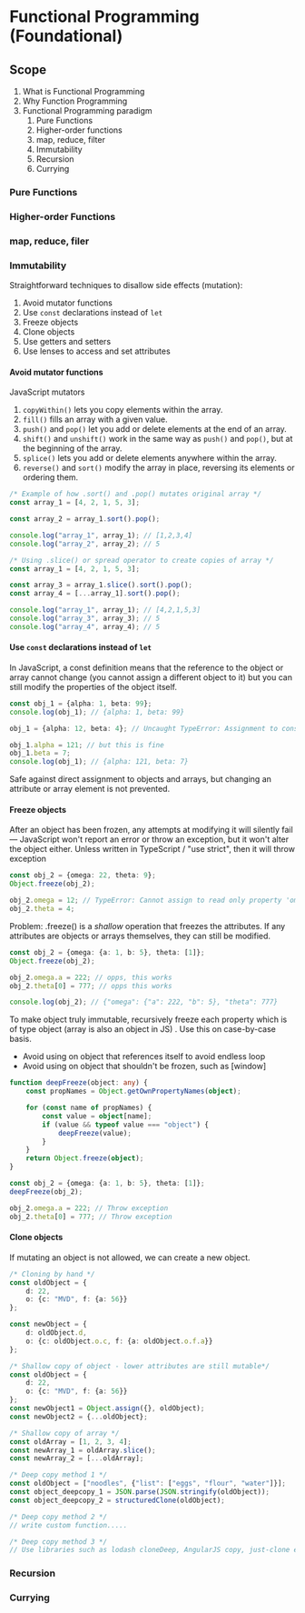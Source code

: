 # Functional Programming (Foundational)

## Scope

1. What is Functional Programming
2. Why Function Programming
3. Functional Programming paradigm
    1. Pure Functions
    2. Higher-order functions
    3. map, reduce, filter
    4. Immutability
    5. Recursion
    6. Currying

### Pure Functions

### Higher-order Functions

### map, reduce, filer

### Immutability

Straightforward techniques to disallow side effects (mutation):

1. Avoid mutator functions
2. Use `const` declarations instead of `let`
3. Freeze objects
4. Clone objects
5. Use getters and setters
6. Use lenses to access and set attributes

#### Avoid mutator functions

JavaScript mutators

1. `copyWithin()` lets you copy elements within the array.
2. `fill()` fills an array with a given value.
3. `push()` and `pop()` let you add or delete elements at the end of an array.
4. `shift()` and `unshift()` work in the same way as `push()` and `pop()`, but at the beginning of the array.
5. `splice()` lets you add or delete elements anywhere within the array.
6. `reverse()` and `sort()` modify the array in place, reversing its elements or ordering them.

```typescript
/* Example of how .sort() and .pop() mutates original array */
const array_1 = [4, 2, 1, 5, 3];

const array_2 = array_1.sort().pop();

console.log("array_1", array_1); // [1,2,3,4]
console.log("array_2", array_2); // 5
```

```typescript
/* Using .slice() or spread operator to create copies of array */
const array_1 = [4, 2, 1, 5, 3];

const array_3 = array_1.slice().sort().pop();
const array_4 = [...array_1].sort().pop();

console.log("array_1", array_1); // [4,2,1,5,3]
console.log("array_3", array_3); // 5
console.log("array_4", array_4); // 5
```

#### Use `const` declarations instead of `let`

In JavaScript, a const definition means that the reference to the object or array cannot change (you cannot assign a
different object to it) but you can still modify the properties of the object itself.

```typescript
const obj_1 = {alpha: 1, beta: 99};
console.log(obj_1); // {alpha: 1, beta: 99}

obj_1 = {alpha: 12, beta: 4}; // Uncaught TypeError: Assignment to constant variable.

obj_1.alpha = 121; // but this is fine
obj_1.beta = 7;
console.log(obj_1); // {alpha: 121, beta: 7}
```

Safe against direct assignment to objects and arrays, but changing an attribute or array element is not prevented.

#### Freeze objects

After an object has been frozen, any attempts at modifying it will silently fail — JavaScript won't report an error or
throw an exception, but it won't alter the object either. Unless written in TypeScript / "use strict", then it will
throw exception

```typescript
const obj_2 = {omega: 22, theta: 9};
Object.freeze(obj_2);

obj_2.omega = 12; // TypeError: Cannot assign to read only property 'omega' of object '#<Object>'
obj_2.theta = 4;

```

Problem: .freeze() is a _shallow_ operation that freezes the attributes. If any attributes are objects or arrays
themselves, they can still be modified.

```typescript
const obj_2 = {omega: {a: 1, b: 5}, theta: [1]};
Object.freeze(obj_2);

obj_2.omega.a = 222; // opps, this works
obj_2.theta[0] = 777; // opps this works

console.log(obj_2); // {"omega": {"a": 222, "b": 5}, "theta": 777} 
```

To make object truly immutable, recursively freeze each property which is of type object (array is also an object in JS)
. Use this on case-by-case basis.

- Avoid using on object that references itself to avoid endless loop
- Avoid using on object that shouldn't be frozen, such as [window]

```typescript
function deepFreeze(object: any) {
    const propNames = Object.getOwnPropertyNames(object);

    for (const name of propNames) {
        const value = object[name];
        if (value && typeof value === "object") {
            deepFreeze(value);
        }
    }
    return Object.freeze(object);
}

const obj_2 = {omega: {a: 1, b: 5}, theta: [1]};
deepFreeze(obj_2);

obj_2.omega.a = 222; // Throw exception
obj_2.theta[0] = 777; // Throw exception
```

#### Clone objects

If mutating an object is not allowed, we can create a new object.

```typescript
/* Cloning by hand */
const oldObject = {
    d: 22,
    o: {c: "MVD", f: {a: 56}}
};

const newObject = {
    d: oldObject.d,
    o: {c: oldObject.o.c, f: {a: oldObject.o.f.a}}
};
```

```typescript
/* Shallow copy of object - lower attributes are still mutable*/
const oldObject = {
    d: 22,
    o: {c: "MVD", f: {a: 56}}
};
const newObject1 = Object.assign({}, oldObject);
const newObject2 = {...oldObject};

/* Shallow copy of array */
const oldArray = [1, 2, 3, 4];
const newArray_1 = oldArray.slice();
const newArray_2 = [...oldArray];
```

```typescript
/* Deep copy method 1 */
const oldObject = ["noodles", {"list": ["eggs", "flour", "water"]}];
const object_deepcopy_1 = JSON.parse(JSON.stringify(oldObject));
const object_deepcopy_2 = structuredClone(oldObject);

/* Deep copy method 2 */
// write custom function.....

/* Deep copy method 3 */
// Use libraries such as lodash cloneDeep, AngularJS copy, just-clone etc.
```

### Recursion

### Currying
